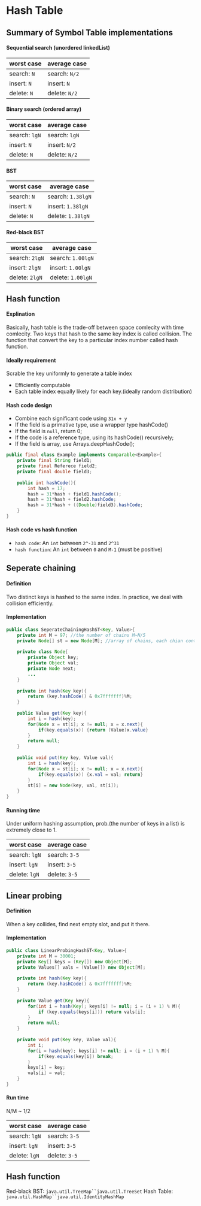 # Hash Table
## Summary of Symbol Table implementations
#### Sequential search (unordered linkedList)
| worst case | average case |
| ------ | ------ |
| search: `N` | search: `N/2` |
| insert: `N` | insert: `N` |
| delete: `N` | delete: `N/2` |
#### Binary search (ordered array)
| worst case | average case |
| ------ | ------ |
| search: `lgN` | search: `lgN` |
| insert: `N` | insert: `N/2` |
| delete: `N` | delete: `N/2` |
#### BST
| worst case | average case |
| ------ | ------ |
| search: `N` | search: `1.38lgN` |
| insert: `N` | insert: `1.38lgN` |
| delete: `N` | delete: `1.38lgN` |
#### Red-black BST
| worst case | average case |
| ------ | ------ |
| search: `2lgN` | search: `1.00lgN` |
| insert: `2lgN` | insert: `1.00lgN` |
| delete: `2lgN` | delete: `1.00lgN` |
## Hash function
#### Explination
Basically, hash table is the trade-off between space comlecity with time comlecity. Two keys that hash to the same key index is called collision. The function that convert the key to a particular index number called hash function.
#### Ideally requirement
Scrable the key uniformly to generate a table index
- Efficiently computable
- Each table index equally likely for each key.(ideally random distribution)
#### Hash code design
- Combine each significant code using `31x + y`
- If the field is a primative type, use a wrapper type hashCode()
- If the field is `null`, return 0;
- If the code is a reference type, using its hashCode() recursively;
- If the field is array, use Arrays.deepHashCode();
```java
public final class Example implements Comparable<Example>{
    private final String field1;
    private final Referece field2;
    private final double field3;
    
    public int hashCode(){
        int hash = 17;
        hash = 31*hash + field1.hashCode();
        hash = 31*hash + field2.hashCode;
        hash = 31*hash + ((Double)field3).hashCode;
    }
}
```
#### Hash code vs hash function
- `hash code`: An `int` between `2^-31` and `2^31`
- `hash function`: An `int` between `0` and `M-1` (must be positive)

## Seperate chaining
#### Definition
Two distinct keys is hashed to the same index. In practice, we deal with collision efficiently.
#### Implementation
```java
public class SeperateChainingHashST<Key, Value>{
    private int M = 97; //the number of chains M~N/5
    private Node[] st = new Node[M]; //array of chains, each chian contains a single-direction linkedList
    
    private class Node{
        private Object key;
        private Object val;
        private Node next;
        ...
    }
    
    private int hash(Key key){
        return (key.hashCode() & 0x7fffffff)%M;
    }
    
    public Value get(Key key){
        int i = hash(key);
        for(Node x = st[i]; x != null; x = x.next){
            if(key.equals(x)) {return (Value)x.value}
        }
        return null;
    }
    
    public void put(Key key, Value val){
        int i = hash(key);
        for(Node x = st[i]; x != null; x = x.next){
            if(key.equals(x)) {x.val = val; return}
        }
        st[i] = new Node(key, val, st[i]);
    }
}
```
#### Running time
Under uniform hashing assumption, prob.(the number of keys in a list) is extremely close to 1.

| worst case | average case |
| ------ | ------ |
| search: `lgN` | search: `3-5` |
| insert: `lgN` | insert: `3-5` |
| delete: `lgN` | delete: `3-5` |

## Linear probing
#### Definition
When a key collides, find next empty slot, and put it there.
#### Implementation
```java
public class LinearProbingHashST<Key, Value>{
    private int M = 30001;
    private Key[] keys = (Key[]) new Object[M];
    private Values[] vals = (Value[]) new Object[M];
    
    private int hash(Key key){
        return (key.hashCode() & 0x7fffffff)%M;
    }
    
    private Value get(Key key){
        for(int i = hash(Key); keys[i] != null; i = (i + 1) % M){
            if (key.equals(keys[i])) return vals[i];
        }
        return null;
    }
    
    private void put(Key key, Value val){
        int i;
        for(i = hash(key); keys[i] != null; i = (i + 1) % M){
            if(key.equals(key[i]) break;
        }
        keys[i] = key;
        vals[i] = val;
    }
}
```
#### Run time
N/M ~ 1/2

| worst case | average case |
| ------ | ------ |
| search: `lgN` | search: `3-5` |
| insert: `lgN` | insert: `3-5` |
| delete: `lgN` | delete: `3-5` |

## Hash function
Red-black BST: `java.util.TreeMap``java.util.TreeSet`
Hash Table: `java.util.HashMap``java.util.IdentityHashMap`
